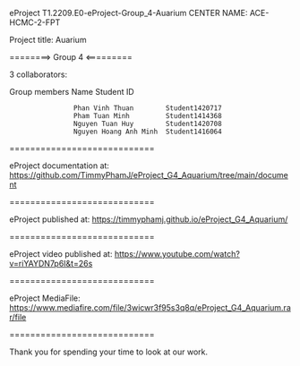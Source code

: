 eProject T1.2209.E0-eProject-Group_4-Auarium
CENTER NAME: ACE-HCMC-2-FPT

Project title: Auarium

========> Group 4 <=========

3 collaborators:

Group members Name Student ID

                    Phan Vinh Thuan        Student1420717
                    Pham Tuan Minh         Student1414368
                    Nguyen Tuan Huy        Student1420708
                    Nguyen Hoang Anh Minh  Student1416064
============================

eProject documentation at: https://github.com/TimmyPhamJ/eProject_G4_Aquarium/tree/main/document

============================

eProject published at: https://timmyphamj.github.io/eProject_G4_Aquarium/

============================

eProject video published at: https://www.youtube.com/watch?v=riYAYDN7p6I&t=26s

============================

eProject MediaFile: https://www.mediafire.com/file/3wicwr3f95s3q8q/eProject_G4_Aquarium.rar/file

============================

Thank you for spending your time to look at our work.
